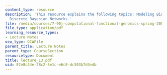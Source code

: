 ```yaml
---
content_type: resource
description: 'This resource explains the following topics: Modeling Biological Systems,
  Discrete Bayesian Networks.'
file: /media/courses/7-90j-computational-functional-genomics-spring-2005/82e8c34e28c25e1ce6c0dc503b7d4edb_lecture_13.pdf
file_type: application/pdf
learning_resource_types:
- Lecture Notes
ocw_type: OCWFile
parent_title: Lecture Notes
parent_type: CourseSection
resourcetype: Document
title: lecture_13.pdf
uid: 82e8c34e-28c2-5e1c-e6c0-dc503b7d4edb
---
```

